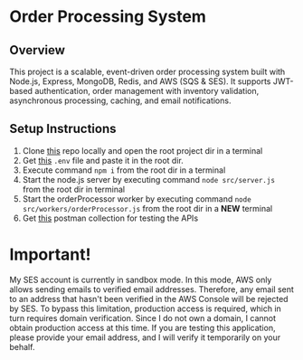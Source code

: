 # Order Processing System


## Overview

This project is a scalable, event-driven order processing system built with Node.js, Express, MongoDB, Redis, and AWS (SQS & SES). It supports JWT-based authentication, order management with inventory validation, asynchronous processing, caching, and email notifications.

  
## Setup Instructions
  
1. Clone [this](https://github.com/AnupNarvekar/XhipmentAssignment) repo locally and open the root project dir in a terminal
2. Get [this](https://drive.google.com/drive/folders/1hBC7_fw7n7XK8aT7_qif6sX-Z_9PafLh?usp=drive_link) `.env` file and paste it in the root dir.
3. Execute command `npm i` from the root dir in a terminal
4. Start the node.js server by executing command `node src/server.js` from the root dir in terminal
5. Start the orderProcessor worker by executing command `node src/workers/orderProcessor.js` from the root dir in a **NEW** terminal
6. Get [this](https://www.postman.com/aviation-pilot-4183524/xhipment-assignment/overview) postman collection for testing the APIs

# Important!
My SES account is currently in sandbox mode. In this mode, AWS only allows sending emails to verified email addresses. Therefore, any email sent to an address that hasn't been verified in the AWS Console will be rejected by SES. To bypass this limitation, production access is required, which in turn requires domain verification. Since I do not own a domain, I cannot obtain production access at this time. If you are testing this application, please provide your email address, and I will verify it temporarily on your behalf.